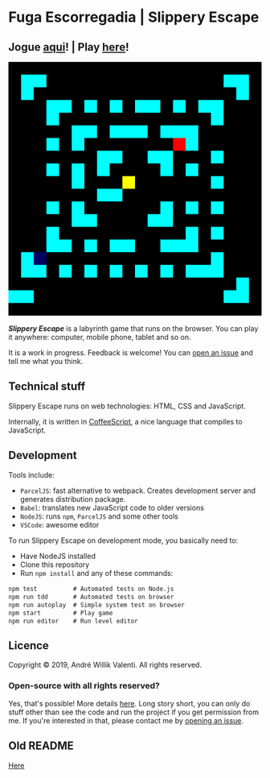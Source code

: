 # Fuga Escorregadia | Slippery Escape

## Jogue [aqui](https://awvalenti.github.io/fugaescorregadia)! | Play [here](https://awvalenti.github.io/fugaescorregadia)!

[![Gameplay screenshot](docs/screenshot.png)](https://awvalenti.github.io/fugaescorregadia)

***Slippery Escape*** is a labyrinth game that runs on the browser. You can play it anywhere:
computer, mobile phone, tablet and so on.

It is a work in progress. Feedback is welcome! You can
[open an issue](https://github.com/awvalenti/fugaescorregadia/issues/new)
and tell me what you think.

## Technical stuff
Slippery Escape runs on web technologies: HTML, CSS and JavaScript.

Internally, it is written in [CoffeeScript](https://coffeescript.org), a
nice language that compiles to JavaScript.

## Development

Tools include:
- `ParcelJS`: fast alternative to webpack. Creates development server
  and generates distribution package.
- `Babel`: translates new JavaScript code to older versions
- `NodeJS`: runs `npm`, `ParcelJS` and some other tools
- `VSCode`: awesome editor

To run Slippery Escape on development mode, you basically need to:
- Have NodeJS installed
- Clone this repository
- Run `npm install` and any of these commands:

```
npm test          # Automated tests on Node.js
npm run tdd       # Automated tests on browser
npm run autoplay  # Simple system test on browser
npm start         # Play game
npm run editor    # Run level editor
```

## Licence
Copyright &copy; 2019, André Willik Valenti. All rights reserved.

### Open-source with all rights reserved?
Yes, that's possible! More details
[here](http://choosealicense.com/no-license).
Long story short, you can only do stuff other than see the code
and run the project if you get
permission from me. If you're interested in that, please contact me by
[opening an issue](https://github.com/awvalenti/fugaescorregadia/issues/new).

## Old README

[Here](docs/README.old.md)
